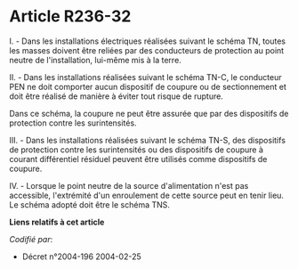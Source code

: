 # Article R236-32

I. - Dans les installations électriques réalisées suivant le schéma TN, toutes les masses doivent être reliées par des
conducteurs de protection au point neutre de l'installation, lui-même mis à la terre.

II. - Dans les installations réalisées suivant le schéma TN-C, le conducteur PEN ne doit comporter aucun dispositif de
coupure ou de sectionnement et doit être réalisé de manière à éviter tout risque de rupture.

Dans ce schéma, la coupure ne peut être assurée que par des dispositifs de protection contre les surintensités.

III. - Dans les installations réalisées suivant le schéma TN-S, des dispositifs de protection contre les surintensités ou des
dispositifs de coupure à courant différentiel résiduel peuvent être utilisés comme dispositifs de coupure.

IV. - Lorsque le point neutre de la source d'alimentation n'est pas accessible, l'extrémité d'un enroulement de cette source
peut en tenir lieu. Le schéma adopté doit être le schéma TNS.

**Liens relatifs à cet article**

_Codifié par_:

  - Décret n°2004-196 2004-02-25
